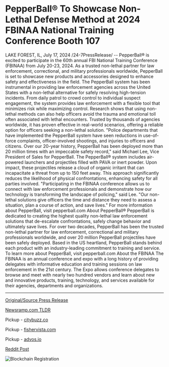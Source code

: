 # PepperBall® To Showcase Non-Lethal Defense Method at 2024 FBINAA National Training Conference Booth 107

LAKE FOREST, IL, July 17, 2024 /24-7PressRelease/ -- PepperBall® is excited to participate in the 60th annual FBI National Training Conference (FBINAA) from July 20-23, 2024. As a trusted non-lethal partner for law enforcement, correctional, and military professionals worldwide, PepperBall is set to showcase new products and accessories designed to enhance safety and effectiveness in the field.  The PepperBall system has been instrumental in providing law enforcement agencies across the United States with a non-lethal alternative for safely resolving high-tension incidents. From daily patrol to crowd control to individual suspect engagement, the system provides law enforcement with a flexible tool that minimizes risk while maximizing control. Research shows that using non-lethal methods can also help officers avoid the trauma and emotional toll often associated with lethal encounters. Trusted by thousands of agencies worldwide, it has proven effective in real-world scenarios, offering a reliable option for officers seeking a non-lethal solution.   "Police departments that have implemented the PepperBall system have seen reductions in use-of-force complaints, officer-involved shootings, and injuries to officers and citizens. Over our 20-year history, PepperBall has been deployed more than 20 million times with an impeccable safety record," said Michael Lee, Vice President of Sales for PepperBall.   The PepperBall® system includes air-powered launchers and projectiles filled with PAVA or inert powder. Upon impact, these projectiles release a cloud of organic irritant that can incapacitate a threat from up to 150 feet away. This approach significantly reduces the likelihood of physical confrontations, enhancing safety for all parties involved.  "Participating in the FBINAA conference allows us to connect with law enforcement professionals and demonstrate how our technology is transforming the landscape of policing," said Lee. "Our non-lethal solutions give officers the time and distance they need to assess a situation, plan a course of action, and save lives."  For more information about PepperBall, visit pepperball.com  About PepperBall® PepperBall is dedicated to creating the highest quality non-lethal law enforcement solutions that de-escalate confrontations, safely change behavior and ultimately save lives. For over two decades, PepperBall has been the trusted non-lethal partner for law enforcement, correctional and military professionals worldwide, and over 20 million PepperBall projectiles have been safely deployed. Based in the US heartland, PepperBall stands behind each product with an industry-leading commitment to training and service. To learn more about PepperBall, visit pepperball.com  About the FBINAA  The FBINAA is an annual conference and expo with a long history of providing delegates with informative education and training sessions on law enforcement in the 21st century. The Expo allows conference delegates to browse and meet with nearly two hundred vendors and learn about new and innovative products, training, technology, and services available for their agencies, departments and organizations. 

---

[Original/Source Press Release](https://www.24-7pressrelease.com/press-release/512594/pepperball-to-showcase-non-lethal-defense-method-at-2024-fbinaa-national-training-conference-booth-107)
                    

[Newsramp.com TLDR](https://newsramp.com/curated-news/pepperball-r-to-showcase-non-lethal-products-at-fbi-national-training-conference/2ebbba702aafff53ec6cb5917891966e) 


Pickup - [citybuzz.co](https://citybuzz.co/2024/07/17/pepperball-r-to-showcase-non-lethal-defense-solutions-at-fbi-national-training-conference)

Pickup - [fishervista.com](https://fishervista.com/en/pepperball-r-to-present-non-lethal-defense-solutions-at-2024-fbinaa-national-training-conference/20245007)

Pickup - [advos.io](https://advos.io/en/pepperball-r-to-highlight-non-lethal-defense-solutions-at-2024-fbinaa-national-training-conference/20245007)
 



[Reddit Post](https://www.reddit.com/r/Business_NewsRamp/comments/1e5byqa/pepperball_to_showcase_nonlethal_products_at_fbi/) 



![Blockchain Registration](https://cdn.newsramp.app/24-7PressRelease/qrcode/247/17/poem28Em.webp)